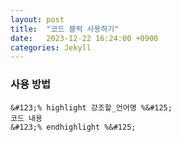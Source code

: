 ```yaml
---
layout: post
title:  "코드 블럭 사용하기"
date:   2023-12-22 16:24:00 +0900
categories: Jekyll
---
```


### 사용 방법

```
&#123;% highlight 강조할_언어명 %&#125;
코드 내용
&#123;% endhighlight %&#125;
```